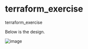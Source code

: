 # terraform_exercise
terraform_exercise

Below is the design.  

![image](https://user-images.githubusercontent.com/18361446/110241782-aa9ab200-7f78-11eb-932a-ebb5a8520d41.png)



